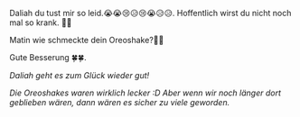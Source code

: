 Daliah du tust mir so leid.😭😭😢😥😢😭😥😥. Hoffentlich wirst du nicht noch mal so krank. 🤒🤕

Matin wie schmeckte dein Oreoshake?🧋🥤

Gute Besserung 🍀🍀.


*Daliah geht es zum Glück wieder gut!*

*Die Oreoshakes waren wirklich lecker :D Aber wenn wir noch länger dort geblieben wären, dann wären es sicher zu viele geworden.*